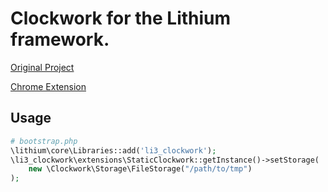 # Clockwork for the Lithium framework.

[Original Project](https://github.com/itsgoingd/clockwork)

[Chrome Extension](https://chrome.google.com/webstore/detail/clockwork/dmggabnehkmmfmdffgajcflpdjlnoemp)

## Usage

```php
# bootstrap.php
\lithium\core\Libraries::add('li3_clockwork');
\li3_clockwork\extensions\StaticClockwork::getInstance()->setStorage(
    new \Clockwork\Storage\FileStorage("/path/to/tmp")
);
```
